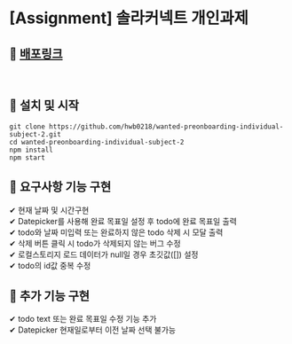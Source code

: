 # [Assignment] 솔라커넥트 개인과제

## 🔗 [배포링크](https://solar-connect-70015c.netlify.app/)

</br>

## 📌 설치 및 시작

```shell
git clone https://github.com/hwb0218/wanted-preonboarding-individual-subject-2.git
cd wanted-preonboarding-individual-subject-2
npm install
npm start
```

## 📌 요구사항 기능 구현

✔ 현재 날짜 및 시간구현  
✔ Datepicker를 사용해 완료 목표일 설정 후 todo에 완료 목표일 출력  
✔ todo와 날짜 미입력 또는 완료하지 않은 todo 삭제 시 모달 출력  
✔ 삭제 버튼 클릭 시 todo가 삭제되지 않는 버그 수정  
✔ 로컬스토리지 로드 데이터가 null일 경우 초깃값([]) 설정  
✔ todo의 id값 중복 수정

## 📌 추가 기능 구현

✔ todo text 또는 완료 목표일 수정 기능 추가  
✔ Datepicker 현재일로부터 이전 날짜 선택 불가능
